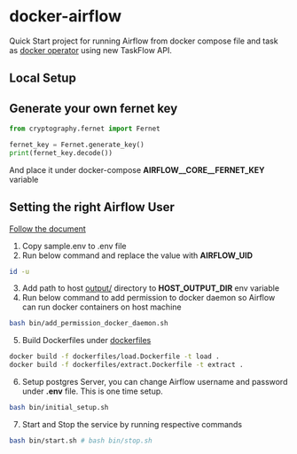 # docker-airflow
Quick Start project for running Airflow from docker compose file and task as [docker operator](https://airflow.apache.org/docs/apache-airflow/stable/concepts/taskflow.html) using new TaskFlow API.
## Local Setup

Generate your own fernet key
---
```python
from cryptography.fernet import Fernet

fernet_key = Fernet.generate_key()
print(fernet_key.decode())
```
And place it under docker-compose **AIRFLOW__CORE__FERNET_KEY** variable

Setting the right Airflow User
---
[Follow the document](https://airflow.apache.org/docs/apache-airflow/stable/start/docker.html#setting-the-right-airflow-user)

1. Copy sample.env to .env file
2. Run below command and replace the value with **AIRFLOW_UID**
```bash
id -u
```
3. Add path to host [output/](output) directory to **HOST_OUTPUT_DIR** env variable
4. Run below command to add permission to docker daemon so Airflow can run docker containers on host machine
```bash
bash bin/add_permission_docker_daemon.sh
```
5. Build Dockerfiles under [dockerfiles](dockerfiles)
```bash
docker build -f dockerfiles/load.Dockerfile -t load .
docker build -f dockerfiles/extract.Dockerfile -t extract .
```
6. Setup postgres Server, you can change Airflow username and password under **.env** file. This is one time setup.
```bash
bash bin/initial_setup.sh
```
7. Start and Stop the service by running respective commands
```bash
bash bin/start.sh # bash bin/stop.sh
```